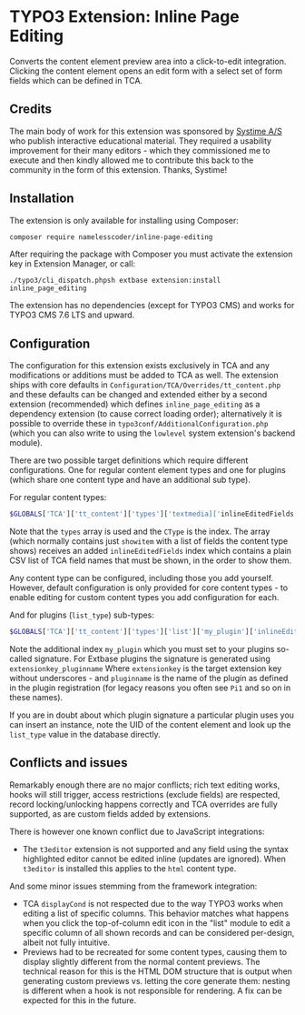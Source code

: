 TYPO3 Extension: Inline Page Editing
====================================

Converts the content element preview area into a click-to-edit integration. Clicking the content element
opens an edit form with a select set of form fields which can be defined in TCA.

Credits
-------

The main body of work for this extension was sponsored by [Systime A/S](https://systime.dk) who publish
interactive educational material. They required a usability improvement for their many editors - which they
commissioned me to execute and then kindly allowed me to contribute this back to the community in the form
of this extension. Thanks, Systime!

Installation
------------

The extension is only available for installing using Composer:

```bash
composer require namelesscoder/inline-page-editing
```

After requiring the package with Composer you must activate the extension key in Extension Manager, or call:

```
./typo3/cli_dispatch.phpsh extbase extension:install inline_page_editing
```

The extension has no dependencies (except for TYPO3 CMS) and works for TYPO3 CMS 7.6 LTS and upward.

Configuration
-------------

The configuration for this extension exists exclusively in TCA and any modifications or additions must be
added to TCA as well. The extension ships with core defaults in `Configuration/TCA/Overrides/tt_content.php`
and these defaults can be changed and extended either by a second extension (recommended) which defines
`inline_page_editing` as a dependency extension (to cause correct loading order); alternatively it is
possible to override these in `typo3conf/AdditionalConfiguration.php` (which you can also write to using
the `lowlevel` system extension's backend module).

There are two possible target definitions which require different configurations. One for regular content
element types and one for plugins (which share one content type and have an additional sub type).

For regular content types:

```php
$GLOBALS['TCA']['tt_content']['types']['textmedia]['inlineEditedFields'] = 'header,bodytext';
```

Note that the `types` array is used and the `CType` is the index. The array (which normally contains just
`showitem` with a list of fields the content type shows) receives an added `inlineEditedFields` index which
contains a plain CSV list of TCA field names that must be shown, in the order to show them.

Any content type can be configured, including those you add yourself. However, default configuration is only
provided for core content types - to enable editing for custom content types you add configuration for each.

And for plugins (`list_type`) sub-types:

```php
$GLOBALS['TCA']['tt_content']['types']['list']['my_plugin']['inlineEditedFields'] = 'header,pi_flexform';
```

Note the additional index `my_plugin` which you must set to your plugins so-called signature. For Extbase
plugins the signature is generated using `extensionkey_pluginname` Where `extensionkey` is the target
extension key without underscores - and `pluginname` is the name of the plugin as defined in the plugin
registration (for legacy reasons you often see `Pi1` and so on in these names).

If you are in doubt about which plugin signature a particular plugin uses you can insert an instance, note
the UID of the content element and look up the `list_type` value in the database directly.

Conflicts and issues
--------------------

Remarkably enough there are no major conflicts; rich text editing works, hooks will still trigger, access
restrictions (exclude fields) are respected, record locking/unlocking happens correctly and TCA overrides
are fully supported, as are custom fields added by extensions.

There is however one known conflict due to JavaScript integrations:

* The `t3editor` extension is not supported and any field using the syntax highlighted editor cannot be
  edited inline (updates are ignored). When `t3editor` is installed this applies to the `html` content type.

And some minor issues stemming from the framework integration:

* TCA `displayCond` is not respected due to the way TYPO3 works when editing a list of specific columns.
  This behavior matches what happens when you click the top-of-column edit icon in the "list" module to edit
  a specific column of all shown records and can be considered per-design, albeit not fully intuitive.
* Previews had to be recreated for some content types, causing them to display slightly different from the
  normal content previews. The technical reason for this is the HTML DOM structure that is output when
  generating custom previews vs. letting the core generate them: nesting is different when a hook is not
  responsible for rendering. A fix can be expected for this in the future.
